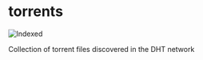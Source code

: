 torrents 
========
![Indexed](https://img.shields.io/badge/indexed-116295-blue)

Collection of torrent files discovered in the DHT network
